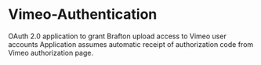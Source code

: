 # Vimeo-Authentication
OAuth 2.0 application to grant Brafton upload access to Vimeo user accounts
Application assumes automatic receipt of authorization code from Vimeo authorization page.
